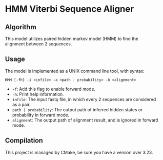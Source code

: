 # HMM Viterbi Sequence Aligner

## Algorithm

This model utilizes paired hidden markov model (HMM) to find the alignment between 2 sequences.

## Usage

The model is implemented as a UNIX command line tool, with syntax:

`HMM [-fh] -i <infile> -a <path | probability> -b <alignment>`

* `-f`: Add this flag to enable forward mode.
* `-h`: Print help information.
* `infile`: The input fastq file, in which every 2 sequences are considered as a pair.
* `path | probability`: The output path of inferred hidden states or probability in forward mode.
* `alignment`: The output path of alignment result, and is ignored in forward mode.

## Compilation
This project is managed by CMake, be sure you have a version over 3.23.